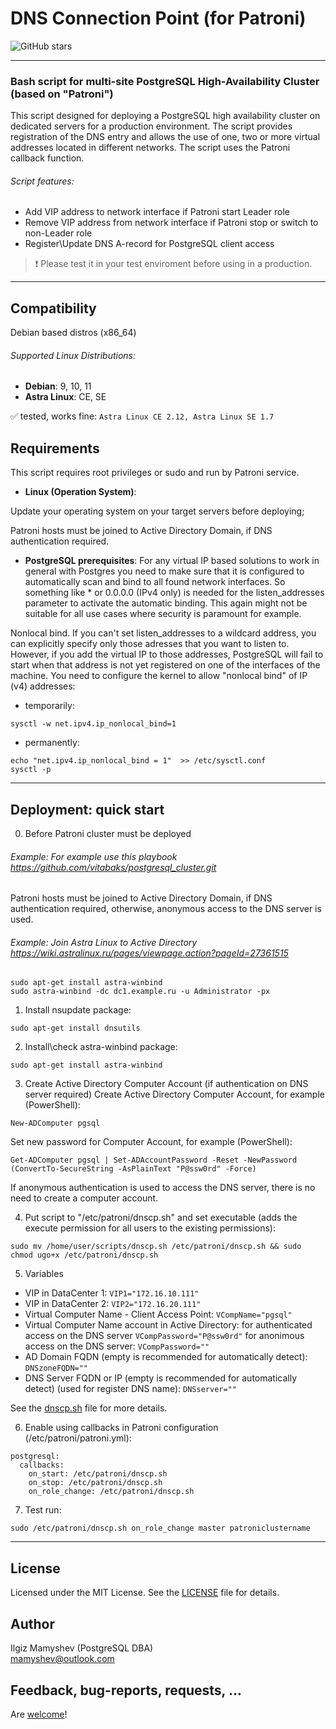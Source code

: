 # DNS Connection Point (for Patroni)

![GitHub stars](https://img.shields.io/github/stars/IlgizMamyshev/dnscp)

---

### Bash script for multi-site PostgreSQL High-Availability Cluster (based on "Patroni")

This script designed for deploying a PostgreSQL high availability cluster on dedicated servers for a production environment.
The script provides registration of the DNS entry and allows the use of one, two or more virtual addresses located in different networks.
The script uses the Patroni callback function.

###### Script features:
- Add VIP address to network interface if Patroni start Leader role
- Remove VIP address from network interface if Patroni stop or switch to non-Leader role
- Register\Update DNS A-record for PostgreSQL client access

> :heavy_exclamation_mark: Please test it in your test enviroment before using in a production.

---
## Compatibility
Debian based distros (x86_64)

###### Supported Linux Distributions:
- **Debian**: 9, 10, 11
- **Astra Linux**: CE, SE

:white_check_mark: tested, works fine: `Astra Linux CE 2.12, Astra Linux SE 1.7`

## Requirements
This script requires root privileges or sudo and run by Patroni service.

- **Linux (Operation System)**: 

Update your operating system on your target servers before deploying;

Patroni hosts must be joined to Active Directory Domain, if DNS authentication required.



- **PostgreSQL prerequisites**: 
For any virtual IP based solutions to work in general with Postgres you need to make sure that it is configured to automatically scan and bind to all found network interfaces. So something like * or 0.0.0.0 (IPv4 only) is needed for the listen_addresses parameter to activate the automatic binding. This again might not be suitable for all use cases where security is paramount for example.

Nonlocal bind.
If you can't set listen_addresses to a wildcard address, you can explicitly specify only those adresses that you want to listen to. However, if you add the virtual IP to those addresses, PostgreSQL will fail to start when that address is not yet registered on one of the interfaces of the machine. You need to configure the kernel to allow "nonlocal bind" of IP (v4) addresses:
- temporarily:
```
sysctl -w net.ipv4.ip_nonlocal_bind=1
```
- permanently:
```
echo "net.ipv4.ip_nonlocal_bind = 1"  >> /etc/sysctl.conf
sysctl -p
```

---

## Deployment: quick start
0. Before
Patroni cluster must be deployed
###### Example: For example use this playbook https://github.com/vitabaks/postgresql_cluster.git

Patroni hosts must be joined to Active Directory Domain, if DNS authentication required, otherwise, anonymous access to the DNS server is used.
###### Example: Join Astra Linux to Active Directory https://wiki.astralinux.ru/pages/viewpage.action?pageId=27361515
```
sudo apt-get install astra-winbind
sudo astra-winbind -dc dc1.example.ru -u Administrator -px
```

1. Install nsupdate package: 
```
sudo apt-get install dnsutils
```

2. Install\check astra-winbind package: 
```
sudo apt-get install astra-winbind
```

3. Create Active Directory Computer Account (if authentication on DNS server required)
Create Active Directory Computer Account, for example (PowerShell):
```
New-ADComputer pgsql
```
  
Set new password for Computer Account, for example (PowerShell):
```
Get-ADComputer pgsql | Set-ADAccountPassword -Reset -NewPassword (ConvertTo-SecureString -AsPlainText "P@ssw0rd" -Force)
```
  
If anonymous authentication is used to access the DNS server, there is no need to create a computer account.

4. Put script to "/etc/patroni/dnscp.sh" and set executable (adds the execute permission for all users to the existing permissions):
```
sudo mv /home/user/scripts/dnscp.sh /etc/patroni/dnscp.sh && sudo chmod ugo+x /etc/patroni/dnscp.sh
```

5. Variables
- VIP in DataCenter 1:
```VIP1="172.16.10.111"``` 
- VIP in DataCenter 2:
```VIP2="172.16.20.111"``` 
- Virtual Computer Name - Client Access Point:
```VCompName="pgsql"```
- Virtual Computer Name account in Active Directory:
   for authenticated access on the DNS server
   ```VCompPassword="P@ssw0rd"```
   for anonimous access on the DNS server:
   ```VCompPassword=""```
- AD Domain FQDN (empty is recommended for automatically detect):
```DNSzoneFQDN=""```
- DNS Server FQDN or IP (empty is recommended for automatically detect) (used for register DNS name):
```DNSserver=""```

See the [dnscp.sh](./dnscp.sh) file for more details.

6. Enable using callbacks in Patroni configuration (/etc/patroni/patroni.yml):
```
postgresql:
  callbacks:
    on_start: /etc/patroni/dnscp.sh
    on_stop: /etc/patroni/dnscp.sh
    on_role_change: /etc/patroni/dnscp.sh
```

7. Test run:
```
sudo /etc/patroni/dnscp.sh on_role_change master patroniclustername
```

---

## License
Licensed under the MIT License. See the [LICENSE](./LICENSE) file for details.

## Author
Ilgiz Mamyshev (PostgreSQL DBA) \
mamyshev@outlook.com

## Feedback, bug-reports, requests, ...
Are [welcome](https://github.com/IlgizMamyshev/dnscp/issues)!
